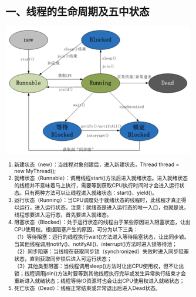 # 一、线程的生命周期及五中状态
![线程生命周期](https://github.com/jyandeveloper/image_folder/blob/master/image_folder/%E7%BA%BF%E7%A8%8B%E7%94%9F%E5%91%BD%E5%91%A8%E6%9C%9F.png)
1. 新建状态（new）：当线程对象创建后，进入新建状态，Thread thread = new MyThread();</br>
2. 就绪状态（Runnable）：调用线程start()方法后进入就绪状态。进入就绪状态的线程并不意味着马上执行，需要等到获取CPU执行时间时才会进入运行状态。只有两种方法可以让线程进入就绪状态：start()、yield()。</br>
3. 运行状态（Running）：当CPU调度处于就绪状态的线程时，此线程才真正得以运行，进入运行状态。注意：就绪态是进入运行态的唯一入口，也就是说，线程想要进入运行态，首先要进入就绪态。</br>
4. 阻塞状态（Blocked）：处于运行状态的线程由于某些原因进入阻塞状态，让出CPU使用权。根据阻塞产生的原因，可分为以下三类：</br>
（1）等待阻塞：运行的线程执行wait()方法进入等待阻塞状态，让出同步锁。当其他线程调用notify()、notifyAll()、interrupt()方法时进入锁等待池；</br>
（2）同步阻塞：当线程在获取同步锁（synchronized）失败时进入同步阻塞状态，直到获取同步锁后进入可运行状态；</br>
（3）其他类型阻塞：当线程调用sleep()方法时让出CPU使用权，但不让出锁；线程调用join()方法时要等到其他线程执行完毕或发生异常执行结束才会重新进入就绪状态；线程等待IO资源时也会让出CPU使用权进入就绪状态；</br>
5. 死亡状态（Dead）：线程正常结束或异常退出后进入Dead状态。
